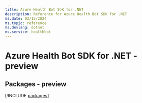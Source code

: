 ```yaml
---
title: Azure Health Bot SDK for .NET
description: Reference for Azure Health Bot SDK for .NET
ms.date: 03/15/2024
ms.topic: reference
ms.devlang: dotnet
ms.service: healthbot
---
```

# Azure Health Bot SDK for .NET - preview
## Packages - preview
[!INCLUDE [packages](health-bot-index.md)]